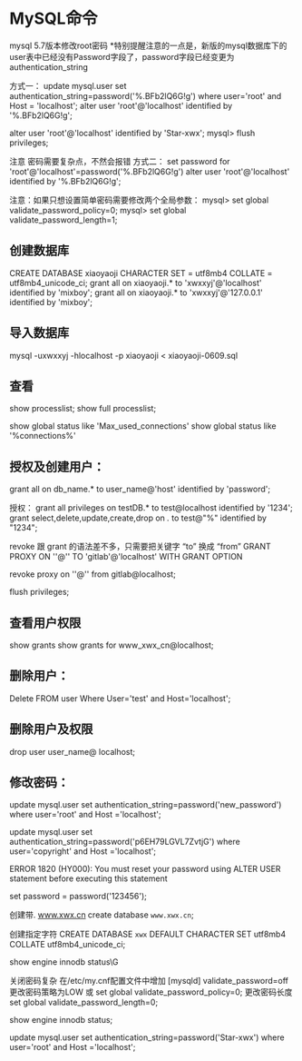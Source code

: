 # MySQL命令
mysql 5.7版本修改root密码 *特别提醒注意的一点是，新版的mysql数据库下的user表中已经没有Password字段了，password字段已经变更为authentication_string

方式一：
update mysql.user set authentication_string=password('%.BFb2lQ6G!g') where user='root' and Host = 'localhost';
alter user 'root'@'localhost' identified by '%.BFb2lQ6G!g';

alter user 'root'@'localhost' identified by 'Star-xwx';
mysql> flush privileges;

注意 密码需要复杂点，不然会报错
方式二：
set password for 'root'@'localhost'=password('%.BFb2lQ6G!g')
alter user 'root'@'localhost' identified by '%.BFb2lQ6G!g';

注意：如果只想设置简单密码需要修改两个全局参数：
mysql> set global validate_password_policy=0;
mysql> set global validate_password_length=1;

## 创建数据库
CREATE DATABASE xiaoyaoji CHARACTER SET = utf8mb4 COLLATE =  utf8mb4_unicode_ci;
grant all on xiaoyaoji.* to 'xwxxyj'@'localhost' identified by 'mixboy';
grant all on xiaoyaoji.* to 'xwxxyj'@'127.0.0.1' identified by 'mixboy';

## 导入数据库
mysql -uxwxxyj -hlocalhost -p xiaoyaoji < xiaoyaoji-0609.sql


## 查看
show processlist;
show full processlist;

show global status like 'Max_used_connections'
show global status like '%connections%'

## 授权及创建用户：
grant all on db_name.* to user_name@'host' identified by 'password';


授权：
grant all privileges on testDB.* to test@localhost identified by '1234';
grant select,delete,update,create,drop on *.* to test@"%" identified by "1234";

revoke 跟 grant 的语法差不多，只需要把关键字 “to” 换成 “from”
GRANT PROXY ON ''@'' TO 'gitlab'@'localhost' WITH GRANT OPTION 

revoke proxy on ''@'' from gitlab@localhost;

flush privileges;

## 查看用户权限
show grants
show grants for www_xwx_cn@localhost;

## 删除用户：
Delete FROM user Where User='test' and Host='localhost';

## 删除用户及权限
drop user user_name@ localhost;

## 修改密码：
update mysql.user set authentication_string=password('new_password') where user='root' and Host ='localhost';

update mysql.user set authentication_string=password('p6EH79LGVL7ZvtjG') where user='copyright' and Host ='localhost';

ERROR 1820 (HY000): You must reset your password using ALTER USER statement before executing this statement

set password = password('123456');


创建带. www.xwx.cn
create database `www.xwx.cn`;

创建指定字符
CREATE DATABASE `xwx` DEFAULT CHARACTER SET utf8mb4 COLLATE utf8mb4_unicode_ci;


show engine innodb status\G

关闭密码复杂
在/etc/my.cnf配置文件中增加
[mysqld]
validate_password=off
更改密码策略为LOW
或
set global validate_password_policy=0;
更改密码长度
set global validate_password_length=0;


show engine innodb status;


update mysql.user set authentication_string=password('Star-xwx') where user='root' and Host ='localhost';